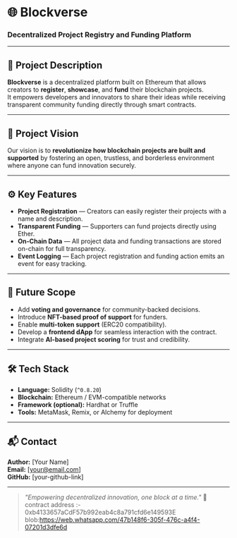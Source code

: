 # 🌐 Blockverse

### Decentralized Project Registry and Funding Platform

---

## 📄 Project Description

**Blockverse** is a decentralized platform built on Ethereum that allows creators to **register**, **showcase**, and **fund** their blockchain projects.  
It empowers developers and innovators to share their ideas while receiving transparent community funding directly through smart contracts.

---

## 🎯 Project Vision

Our vision is to **revolutionize how blockchain projects are built and supported** by fostering an open, trustless, and borderless environment where anyone can fund innovation securely.

---

## ⚙️ Key Features

- **Project Registration** — Creators can easily register their projects with a name and description.
- **Transparent Funding** — Supporters can fund projects directly using Ether.
- **On-Chain Data** — All project data and funding transactions are stored on-chain for full transparency.
- **Event Logging** — Each project registration and funding action emits an event for easy tracking.

---

## 🚀 Future Scope

- Add **voting and governance** for community-backed decisions.
- Introduce **NFT-based proof of support** for funders.
- Enable **multi-token support** (ERC20 compatibility).
- Develop a **frontend dApp** for seamless interaction with the contract.
- Integrate **AI-based project scoring** for trust and credibility.

---

## 🛠️ Tech Stack

- **Language:** Solidity (`^0.8.20`)
- **Blockchain:** Ethereum / EVM-compatible networks
- **Framework (optional):** Hardhat or Truffle
- **Tools:** MetaMask, Remix, or Alchemy for deployment

---

## 📬 Contact

**Author:** [Your Name]  
**Email:** [your@email.com]  
**GitHub:** [your-github-link]

---

> *"Empowering decentralized innovation, one block at a time."* 🚀
contract address :- 0xb4133657aCdF57b992eab4c8a791cfd6e149593E
> blob:https://web.whatsapp.com/47b148f6-305f-476c-a4f4-07201d3dfe6d
